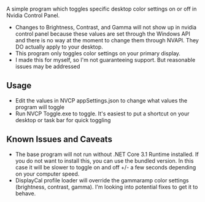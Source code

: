 ﻿A simple program which toggles specific desktop color settings on or off in Nvidia Control Panel. 
- Changes to Brightness, Contrast, and Gamma will not show up in nvidia control panel because these values are set through the Windows API and there is no way at the moment to change them through NVAPI. They DO actually apply to your desktop.
- This program only toggles color settings on your primary display. 
- I made this for myself, so I'm not guaranteeing support. But reasonable issues may be addressed

## Usage
- Edit the values in NVCP appSettings.json to change what values the program will toggle
- Run NVCP Toggle.exe to toggle. It's easiest to put a shortcut on your desktop or task bar for quick toggling

## Known Issues and Caveats
- The base program will not run without .NET Core 3.1 Runtime installed. If you do not want to install this, you can use the bundled version. In this case it will be slower to toggle on and off +/- a few seconds depending on your computer speed.
- DisplayCal profile loader will override the gammaramp color settings (brightness, contrast, gamma). I'm looking into potential fixes to get it to behave.